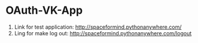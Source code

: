 # OAuth-VK-App
1. Link for test application: http://spaceformind.pythonanywhere.com/
2. Ling for make log out: http://spaceformind.pythonanywhere.com/logout


